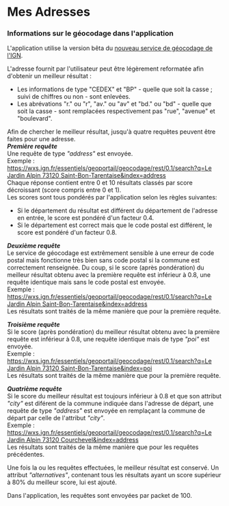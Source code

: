 # Mes Adresses

### Informations sur le géocodage dans l'application

L'application utilise la version bêta du [nouveau service de géocodage de l'IGN](https://geoservices.ign.fr/documentation/services/api-et-services-ogc/service-de-geocodage-beta-20).

L'adresse fournit par l'utilisateur peut être légèrement reformatée afin d'obtenir un meilleur résultat : 
- Les informations de type "CEDEX" et "BP" - quelle que soit la casse ; suivi de chiffres ou non - sont enlevées.
- Les abrévations "r." ou "r", "av." ou "av" et "bd." ou "bd" - quelle que soit la casse - sont remplacées respectivement pas "rue", "avenue" et "boulevard".

Afin de chercher le meilleur résultat, jusqu'à quatre requêtes peuvent être faites pour une adresse.  
***Première requête***  
Une requête de type *"address"* est envoyée.  
Exemple : [https://wxs.ign.fr/essentiels/geoportail/geocodage/rest/0.1/search?q=Le Jardin Alpin 73120 Saint-Bon-Tarentaise&index=address](https://wxs.ign.fr/essentiels/geoportail/geocodage/rest/0.1/search?q=Le%20Jardin%20Alpin%2073120%20Saint-Bon-Tarentaise&index=address)  
Chaque réponse contient entre 0 et 10 résultats classés par score décroissant (score compris entre 0 et 1).  
Les scores sont tous pondérés par l'application selon les règles suivantes:
- Si le département du résultat est différent du département de l'adresse en entrée, le score est pondéré d'un facteur 0.4.
- Si le département est correct mais que le code postal est différent, le score est pondéré d'un facteur 0.8.

***Deuxième requête***  
Le service de géocodage est extrêmement sensible à une erreur de code postal mais fonctionne très bien sans code postal si la commune est correctement renseignée.
Du coup, si le score (après pondération) du meilleur résultat obtenu avec la première requête est inférieur à 0.8, une requête identique mais sans le code postal est envoyée.  
Exemple : [https://wxs.ign.fr/essentiels/geoportail/geocodage/rest/0.1/search?q=Le Jardin Alpin Saint-Bon-Tarentaise&index=address](https://wxs.ign.fr/essentiels/geoportail/geocodage/rest/0.1/search?q=Le%20Jardin%20Alpin%20Saint-Bon-Tarentaise&index=address)  
Les résultats sont traités de la même manière que pour la première requête.

***Troisième requête***  
Si le score (après pondération) du meilleur résultat obtenu avec la première requête est inférieur à 0.8, une requête identique mais de type *"poi"* est envoyée.  
Exemple : [https://wxs.ign.fr/essentiels/geoportail/geocodage/rest/0.1/search?q=Le Jardin Alpin 73120 Saint-Bon-Tarentaise&index=poi](https://wxs.ign.fr/essentiels/geoportail/geocodage/rest/0.1/search?q=Le%20Jardin%20Alpin%2073120%20Saint-Bon-Tarentaise&index=poi)  
Les résultats sont traités de la même manière que pour la première requête.

***Quatrième requête***  
Si le score du meilleur résultat est toujours inférieur à 0.8 et que son attribut *"city"* est diférent de la commune indiquée dans l'adresse de départ, une requête de type *"address"* est envoyée en remplaçant la commune de départ par celle de l'attribut *"city"*.  
Exemple : [https://wxs.ign.fr/essentiels/geoportail/geocodage/rest/0.1/search?q=Le Jardin Alpin 73120 Courchevel&index=address](https://wxs.ign.fr/essentiels/geoportail/geocodage/rest/0.1/search?q=Le%20Jardin%20Alpin%2073120%20Courchevel&index=address)  
Les résultats sont traités de la même manière que pour les requêtes précédentes.

Une fois la ou les requêtes effectuées, le meilleur résultat est conservé. Un attribut *"alternatives"*, contenant tous les résultats ayant un score supérieur à 80% du meilleur score, lui est ajouté.

Dans l'application, les requêtes sont envoyées par packet de 100.
